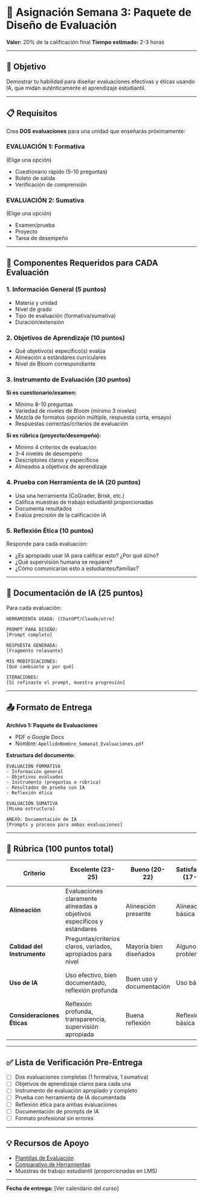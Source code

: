 # 📝 Asignación Semana 3: Paquete de Diseño de Evaluación

**Valor:** 20% de la calificación final
**Tiempo estimado:** 2-3 horas

---

## 🎯 Objetivo

Demostrar tu habilidad para diseñar evaluaciones efectivas y éticas usando IA, que midan auténticamente el aprendizaje estudiantil.

---

## 📋 Requisitos

Crea **DOS evaluaciones** para una unidad que enseñarás próximamente:

### **EVALUACIÓN 1: Formativa**
(Elige una opción)
- Cuestionario rápido (5-10 preguntas)
- Boleto de salida
- Verificación de comprensión

### **EVALUACIÓN 2: Sumativa**
(Elige una opción)
- Examen/prueba
- Proyecto
- Tarea de desempeño

---

## 📝 Componentes Requeridos para CADA Evaluación

### 1. **Información General** (5 puntos)
- Materia y unidad
- Nivel de grado
- Tipo de evaluación (formativa/sumativa)
- Duración/extensión

### 2. **Objetivos de Aprendizaje** (10 puntos)
- Qué objetivo(s) específico(s) evalúa
- Alineación a estándares curriculares
- Nivel de Bloom correspondiente

### 3. **Instrumento de Evaluación** (30 puntos)

**Si es cuestionario/examen:**
- Mínimo 8-10 preguntas
- Variedad de niveles de Bloom (mínimo 3 niveles)
- Mezcla de formatos (opción múltiple, respuesta corta, ensayo)
- Respuestas correctas/criterios de evaluación

**Si es rúbrica (proyecto/desempeño):**
- Mínimo 4 criterios de evaluación
- 3-4 niveles de desempeño
- Descriptores claros y específicos
- Alineados a objetivos de aprendizaje

### 4. **Prueba con Herramienta de IA** (20 puntos)
- Usa una herramienta (CoGrader, Brisk, etc.)
- Califica muestras de trabajo estudiantil proporcionadas
- Documenta resultados
- Evalúa precisión de la calificación IA

### 5. **Reflexión Ética** (10 puntos)
Responde para cada evaluación:
- ¿Es apropiado usar IA para calificar esto? ¿Por qué sí/no?
- ¿Qué supervisión humana se requiere?
- ¿Cómo comunicarías esto a estudiantes/familias?

---

## 🤖 Documentación de IA (25 puntos)

Para cada evaluación:

```
HERRAMIENTA USADA: [ChatGPT/Claude/otro]

PROMPT PARA DISEÑO:
[Prompt completo]

RESPUESTA GENERADA:
[Fragmento relevante]

MIS MODIFICACIONES:
[Qué cambiaste y por qué]

ITERACIONES:
[Si refinaste el prompt, muestra progresión]
```

---

## 📤 Formato de Entrega

**Archivo 1: Paquete de Evaluaciones**
- PDF o Google Docs
- Nombre: `ApellidoNombre_Semana3_Evaluaciones.pdf`

**Estructura del documento:**
```
EVALUACIÓN FORMATIVA
- Información general
- Objetivos evaluados
- Instrumento (preguntas o rúbrica)
- Resultados de prueba con IA
- Reflexión ética

EVALUACIÓN SUMATIVA
[Misma estructura]

ANEXO: Documentación de IA
[Prompts y proceso para ambas evaluaciones]
```

---

## 🎯 Rúbrica (100 puntos total)

| Criterio | Excelente (23-25) | Bueno (20-22) | Satisfactorio (17-19) | Necesita Mejora (0-16) |
|----------|-------------------|---------------|----------------------|------------------------|
| **Alineación** | Evaluaciones claramente alineadas a objetivos específicos y estándares | Alineación presente | Alineación básica | Alineación poco clara |
| **Calidad del Instrumento** | Preguntas/criterios claros, variados, apropiados para nivel | Mayoría bien diseñados | Algunos problemas | Múltiples problemas |
| **Uso de IA** | Uso efectivo, bien documentado, reflexión profunda | Buen uso y documentación | Uso básico | Uso problemático o sin documentar |
| **Consideraciones Éticas** | Reflexión profunda, transparencia, supervisión apropiada | Buena reflexión | Reflexión básica | Reflexión superficial o ausente |

---

## ✅ Lista de Verificación Pre-Entrega

- [ ] Dos evaluaciones completas (1 formativa, 1 sumativa)
- [ ] Objetivos de aprendizaje claros para cada una
- [ ] Instrumento de evaluación apropiado y completo
- [ ] Prueba con herramienta de IA documentada
- [ ] Reflexión ética para ambas evaluaciones
- [ ] Documentación de prompts de IA
- [ ] Formato profesional sin errores

---

## 💡 Recursos de Apoyo

- [Plantillas de Evaluación](../recursos/plantillas-evaluacion.md)
- [Comparativo de Herramientas](../recursos/comparativo-herramientas.md)
- Muestras de trabajo estudiantil (proporcionadas en LMS)

---

**Fecha de entrega:** [Ver calendario del curso]
